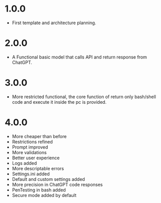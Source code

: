 # 1.0.0
- First template and architecture planning.

# 2.0.0
- A Functional basic model that calls API and return response from ChatGPT.

# 3.0.0
- More restricted functional, the core function of return only bash/shell code and execute it inside the pc is provided.

# 4.0.0
- More cheaper than before
- Restrictions refined
- Prompt improved
- More validations
- Better user experience
- Logs added
- More descriptable errors
- Settings.ini added
- Default and custom settings added
- More precision in ChatGPT code responses
- PenTesting in bash added
- Secure mode added by default